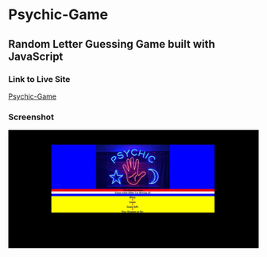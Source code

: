 # Psychic-Game

## Random Letter Guessing Game built with JavaScript

### Link to Live Site
[Psychic-Game](https://hanbanana.github.io/Psychic-Game/)

### Screenshot
![Psychic-Game Screenshot](https://github.com/hanbanana/Psychic-Game/blob/master/screenshot/psychic-game.JPG)
